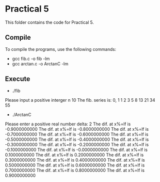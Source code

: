 # Practical 5

This folder contains the code for Practical 5.

## Compile

To compile the programs, use the following commands:

* gcc fib.c -o fib -lm
* gcc arctan.c -o ArctanC -lm

## Execute
* ./fib 

Please input a positive interger n
10
The fib. series is:
0, 1 1 2 3 5 8 13 21 34
55

* ./ArctanC

Please enter a positive real number delta:
2
The dif. at x%=lf is -0.9000000000
The dif. at x%=lf is -0.8000000000
The dif. at x%=lf is -0.7000000000
The dif. at x%=lf is -0.6000000000
The dif. at x%=lf is -0.5000000000
The dif. at x%=lf is -0.4000000000
The dif. at x%=lf is -0.3000000000
The dif. at x%=lf is -0.2000000000
The dif. at x%=lf is -0.1000000000
The dif. at x%=lf is -0.0000000000
The dif. at x%=lf is 0.1000000000
The dif. at x%=lf is 0.2000000000
The dif. at x%=lf is 0.3000000000
The dif. at x%=lf is 0.4000000000
The dif. at x%=lf is 0.5000000000
The dif. at x%=lf is 0.6000000000
The dif. at x%=lf is 0.7000000000
The dif. at x%=lf is 0.8000000000
The dif. at x%=lf is 0.9000000000




